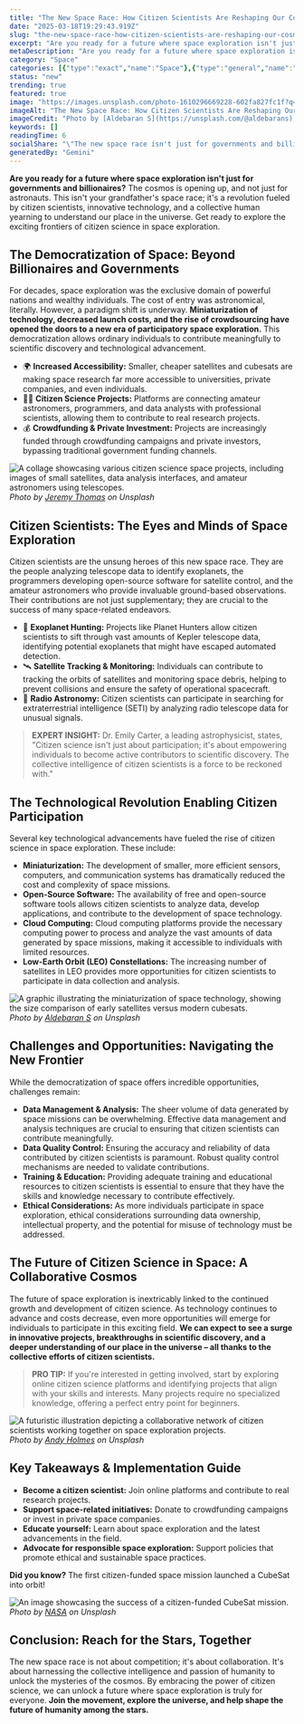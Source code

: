 ```yaml
---
title: "The New Space Race: How Citizen Scientists Are Reshaping Our Cosmic Future"
date: "2025-03-18T19:29:43.919Z"
slug: "the-new-space-race-how-citizen-scientists-are-reshaping-our-cosmic-future"
excerpt: "Are you ready for a future where space exploration isn't just for governments and billionaires?  The cosmos is opening up, and not just for astronauts.  This isn't your grandfather's space race; it's a revolution fueled by citizen scientists, innovative technology, and a collective human yearning to understand our place in the universe.  Get ready to explore the exciting frontiers of citizen science in space exploration."
metaDescription: "Are you ready for a future where space exploration isn't just for governments and billionaires?  The cosmos is opening up, and not just for astronauts.  Th..."
category: "Space"
categories: [{"type":"exact","name":"Space"},{"type":"general","name":"Science"},{"type":"medium","name":"Astrophysics"},{"type":"specific","name":"Cosmology"},{"type":"niche","name":"Dark Matter"}]
status: "new"
trending: true
featured: true
image: "https://images.unsplash.com/photo-1610296669228-602fa827fc1f?q=85&w=1200&fit=max&fm=webp&auto=compress"
imageAlt: "The New Space Race: How Citizen Scientists Are Reshaping Our Cosmic Future"
imageCredit: "Photo by [Aldebaran S](https://unsplash.com/@aldebarans) on Unsplash"
keywords: []
readingTime: 6
socialShare: "\"The new space race isn't just for governments and billionaires anymore; citizen scientists are rewriting the rules and unlocking the universe, one discovery at a time.\""
generatedBy: "Gemini"
---
```




**Are you ready for a future where space exploration isn't just for governments and billionaires?**  The cosmos is opening up, and not just for astronauts.  This isn't your grandfather's space race; it's a revolution fueled by citizen scientists, innovative technology, and a collective human yearning to understand our place in the universe.  Get ready to explore the exciting frontiers of citizen science in space exploration.

## The Democratization of Space:  Beyond Billionaires and Governments

For decades, space exploration was the exclusive domain of powerful nations and wealthy individuals.  The cost of entry was astronomical, literally.  However, a paradigm shift is underway. **Miniaturization of technology, decreased launch costs, and the rise of crowdsourcing have opened the doors to a new era of participatory space exploration.**  This democratization allows ordinary individuals to contribute meaningfully to scientific discovery and technological advancement.

* 🌍 **Increased Accessibility:**  Smaller, cheaper satellites and cubesats are making space research far more accessible to universities, private companies, and even individuals.
* 🧑‍💻 **Citizen Science Projects:** Platforms are connecting amateur astronomers, programmers, and data analysts with professional scientists, allowing them to contribute to real research projects.
* 💰 **Crowdfunding & Private Investment:**  Projects are increasingly funded through crowdfunding campaigns and private investors, bypassing traditional government funding channels.

![A collage showcasing various citizen science space projects, including images of small satellites, data analysis interfaces, and amateur astronomers using telescopes.](https://images.unsplash.com/photo-1464802686167-b939a6910659?q=85&w=1200&fit=max&fm=webp&auto=compress)
*Photo by [Jeremy Thomas](https://unsplash.com/@jeremythomasphoto) on Unsplash*

## Citizen Scientists: The Eyes and Minds of Space Exploration

Citizen scientists are the unsung heroes of this new space race.  They are the people analyzing telescope data to identify exoplanets, the programmers developing open-source software for satellite control, and the amateur astronomers who provide invaluable ground-based observations.  Their contributions are not just supplementary; they are crucial to the success of many space-related endeavors.

* 🔭 **Exoplanet Hunting:**  Projects like Planet Hunters allow citizen scientists to sift through vast amounts of Kepler telescope data, identifying potential exoplanets that might have escaped automated detection.
* 🛰️ **Satellite Tracking & Monitoring:**  Individuals can contribute to tracking the orbits of satellites and monitoring space debris, helping to prevent collisions and ensure the safety of operational spacecraft.
* 🌌 **Radio Astronomy:**  Citizen scientists can participate in searching for extraterrestrial intelligence (SETI) by analyzing radio telescope data for unusual signals.

> **EXPERT INSIGHT:**  Dr. Emily Carter, a leading astrophysicist, states, "Citizen science isn't just about participation; it's about empowering individuals to become active contributors to scientific discovery.  The collective intelligence of citizen scientists is a force to be reckoned with."

## The Technological Revolution Enabling Citizen Participation

Several key technological advancements have fueled the rise of citizen science in space exploration.  These include:

* **Miniaturization:**  The development of smaller, more efficient sensors, computers, and communication systems has dramatically reduced the cost and complexity of space missions.
* **Open-Source Software:**  The availability of free and open-source software tools allows citizen scientists to analyze data, develop applications, and contribute to the development of space technology.
* **Cloud Computing:**  Cloud computing platforms provide the necessary computing power to process and analyze the vast amounts of data generated by space missions, making it accessible to individuals with limited resources.
* **Low-Earth Orbit (LEO) Constellations:**  The increasing number of satellites in LEO provides more opportunities for citizen scientists to participate in data collection and analysis.

![A graphic illustrating the miniaturization of space technology, showing the size comparison of early satellites versus modern cubesats.](https://images.unsplash.com/photo-1610296669228-602fa827fc1f?q=85&w=1200&fit=max&fm=webp&auto=compress)
*Photo by [Aldebaran S](https://unsplash.com/@aldebarans) on Unsplash*

## Challenges and Opportunities: Navigating the New Frontier

While the democratization of space offers incredible opportunities, challenges remain:

* **Data Management & Analysis:**  The sheer volume of data generated by space missions can be overwhelming.  Effective data management and analysis techniques are crucial to ensuring that citizen scientists can contribute meaningfully.
* **Data Quality Control:**  Ensuring the accuracy and reliability of data contributed by citizen scientists is paramount.  Robust quality control mechanisms are needed to validate contributions.
* **Training & Education:**  Providing adequate training and educational resources to citizen scientists is essential to ensure that they have the skills and knowledge necessary to contribute effectively.
* **Ethical Considerations:**  As more individuals participate in space exploration, ethical considerations surrounding data ownership, intellectual property, and the potential for misuse of technology must be addressed.

## The Future of Citizen Science in Space: A Collaborative Cosmos

The future of space exploration is inextricably linked to the continued growth and development of citizen science.  As technology continues to advance and costs decrease, even more opportunities will emerge for individuals to participate in this exciting field.  **We can expect to see a surge in innovative projects, breakthroughs in scientific discovery, and a deeper understanding of our place in the universe – all thanks to the collective efforts of citizen scientists.**

> **PRO TIP:**  If you're interested in getting involved, start by exploring online citizen science platforms and identifying projects that align with your skills and interests.  Many projects require no specialized knowledge, offering a perfect entry point for beginners.

![A futuristic illustration depicting a collaborative network of citizen scientists working together on space exploration projects.](https://images.unsplash.com/photo-1528722828814-77b9b83aafb2?q=85&w=1200&fit=max&fm=webp&auto=compress)
*Photo by [Andy Holmes](https://unsplash.com/@andyjh07) on Unsplash*

## Key Takeaways & Implementation Guide

* **Become a citizen scientist:**  Join online platforms and contribute to real research projects.
* **Support space-related initiatives:**  Donate to crowdfunding campaigns or invest in private space companies.
* **Educate yourself:**  Learn about space exploration and the latest advancements in the field.
* **Advocate for responsible space exploration:**  Support policies that promote ethical and sustainable space practices.

**Did you know?** The first citizen-funded space mission launched a CubeSat into orbit!

![An image showcasing the success of a citizen-funded CubeSat mission.](https://images.unsplash.com/photo-1446776811953-b23d57bd21aa?q=85&w=1200&fit=max&fm=webp&auto=compress)
*Photo by [NASA](https://unsplash.com/@nasa) on Unsplash*

## Conclusion:  Reach for the Stars, Together

The new space race is not about competition; it's about collaboration.  It's about harnessing the collective intelligence and passion of humanity to unlock the mysteries of the cosmos.  By embracing the power of citizen science, we can unlock a future where space exploration is truly for everyone.  **Join the movement, explore the universe, and help shape the future of humanity among the stars.**



<div class="reading-progress-container">
  <div id="reading-progress" class="reading-progress"></div>
</div>
